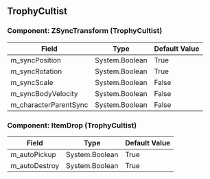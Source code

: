 ## TrophyCultist

### Component: ZSyncTransform (TrophyCultist)

|Field|Type|Default Value|
|-----|----|-------------|
|m_syncPosition|System.Boolean|True|
|m_syncRotation|System.Boolean|True|
|m_syncScale|System.Boolean|False|
|m_syncBodyVelocity|System.Boolean|False|
|m_characterParentSync|System.Boolean|False|

### Component: ItemDrop (TrophyCultist)

|Field|Type|Default Value|
|-----|----|-------------|
|m_autoPickup|System.Boolean|True|
|m_autoDestroy|System.Boolean|True|

